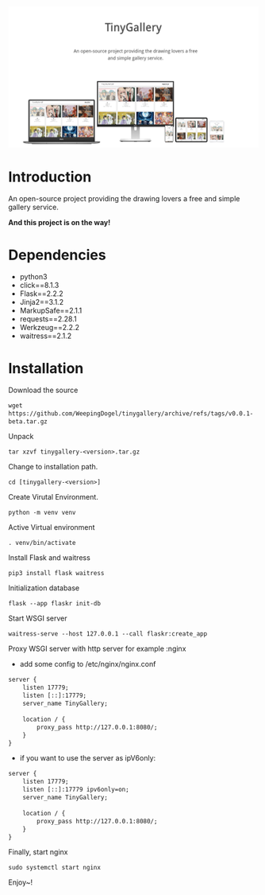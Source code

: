 ![](./cover.png)

# Introduction

An open-source project providing the drawing lovers a free and simple gallery service.

**And this project is on the way!**

# Dependencies

* python3
* click==8.1.3
* Flask==2.2.2
* Jinja2==3.1.2
* MarkupSafe==2.1.1
* requests==2.28.1
* Werkzeug==2.2.2
* waitress==2.1.2


# Installation 

Download the source

```
wget https://github.com/WeepingDogel/tinygallery/archive/refs/tags/v0.0.1-beta.tar.gz
```

Unpack

```
tar xzvf tinygallery-<version>.tar.gz
```

Change to installation path.

```
cd [tinygallery-<version>]
```

Create Virutal Environment.

```
python -m venv venv
```

Active Virtual environment

```
. venv/bin/activate
```

Install Flask and waitress

```
pip3 install flask waitress
```

Initialization database

```
flask --app flaskr init-db
```

Start WSGI server

```
waitress-serve --host 127.0.0.1 --call flaskr:create_app
```

Proxy WSGI server with http server for example :nginx

* add some config to /etc/nginx/nginx.conf

```
server {
    listen 17779;
    listen [::]:17779;
    server_name TinyGallery;
        
    location / {
        proxy_pass http://127.0.0.1:8080/;
    }
}
```

* if you want to use the server as ipV6only:
```
server {
    listen 17779;
    listen [::]:17779 ipv6only=on;
    server_name TinyGallery;
        
    location / {
        proxy_pass http://127.0.0.1:8080/;
    }
}
```

Finally, start nginx

```
sudo systemctl start nginx
```

Enjoy~!
